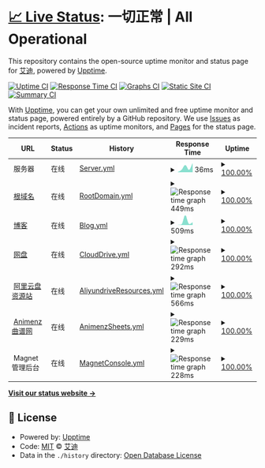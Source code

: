 # [📈 Live Status](https://status.ataw.top): <!--live status--> **一切正常 | All Operational**

This repository contains the open-source uptime monitor and status page for [艾迪](https://status.ataw.top), powered by [Upptime](https://github.com/upptime/upptime).

[![Uptime CI](https://github.com/AnotiaWang/uptime/workflows/Uptime%20CI/badge.svg)](https://github.com/AnotiaWang/uptime/actions?query=workflow%3A%22Uptime+CI%22)
[![Response Time CI](https://github.com/AnotiaWang/uptime/workflows/Response%20Time%20CI/badge.svg)](https://github.com/AnotiaWang/uptime/actions?query=workflow%3A%22Response+Time+CI%22)
[![Graphs CI](https://github.com/AnotiaWang/uptime/workflows/Graphs%20CI/badge.svg)](https://github.com/AnotiaWang/uptime/actions?query=workflow%3A%22Graphs+CI%22)
[![Static Site CI](https://github.com/AnotiaWang/uptime/workflows/Static%20Site%20CI/badge.svg)](https://github.com/AnotiaWang/uptime/actions?query=workflow%3A%22Static+Site+CI%22)
[![Summary CI](https://github.com/AnotiaWang/uptime/workflows/Summary%20CI/badge.svg)](https://github.com/AnotiaWang/uptime/actions?query=workflow%3A%22Summary+CI%22)

With [Upptime](https://upptime.js.org), you can get your own unlimited and free uptime monitor and status page, powered entirely by a GitHub repository. We use [Issues](https://github.com/AnotiaWang/uptime/issues) as incident reports, [Actions](https://github.com/AnotiaWang/uptime/actions) as uptime monitors, and [Pages](https://status.ataw.top) for the status page.

<!--start: status pages-->
<!-- This summary is generated by Upptime (https://github.com/upptime/upptime) -->
<!-- Do not edit this manually, your changes will be overwritten -->
<!-- prettier-ignore -->
| URL | Status | History | Response Time | Uptime |
| --- | ------ | ------- | ------------- | ------ |
| <img alt="" src="https://favicons.githubusercontent.com/null" height="13"> 服务器 | 在线 | [Server.yml](https://github.com/AnotiaWang/uptime/commits/HEAD/history/Server.yml) | <details><summary><img alt="Response time graph" src="./graphs/Server/response-time-week.png" height="20"> 36ms</summary><br><a href="https://status.ataw.top/history/Server"><img alt="Response time 36" src="https://img.shields.io/endpoint?url=https%3A%2F%2Fraw.githubusercontent.com%2FAnotiaWang%2Fuptime%2FHEAD%2Fapi%2FServer%2Fresponse-time.json"></a><br><a href="https://status.ataw.top/history/Server"><img alt="24-hour response time 36" src="https://img.shields.io/endpoint?url=https%3A%2F%2Fraw.githubusercontent.com%2FAnotiaWang%2Fuptime%2FHEAD%2Fapi%2FServer%2Fresponse-time-day.json"></a><br><a href="https://status.ataw.top/history/Server"><img alt="7-day response time 36" src="https://img.shields.io/endpoint?url=https%3A%2F%2Fraw.githubusercontent.com%2FAnotiaWang%2Fuptime%2FHEAD%2Fapi%2FServer%2Fresponse-time-week.json"></a><br><a href="https://status.ataw.top/history/Server"><img alt="30-day response time 36" src="https://img.shields.io/endpoint?url=https%3A%2F%2Fraw.githubusercontent.com%2FAnotiaWang%2Fuptime%2FHEAD%2Fapi%2FServer%2Fresponse-time-month.json"></a><br><a href="https://status.ataw.top/history/Server"><img alt="1-year response time 36" src="https://img.shields.io/endpoint?url=https%3A%2F%2Fraw.githubusercontent.com%2FAnotiaWang%2Fuptime%2FHEAD%2Fapi%2FServer%2Fresponse-time-year.json"></a></details> | <details><summary><a href="https://status.ataw.top/history/Server">100.00%</a></summary><a href="https://status.ataw.top/history/Server"><img alt="All-time uptime 100.00%" src="https://img.shields.io/endpoint?url=https%3A%2F%2Fraw.githubusercontent.com%2FAnotiaWang%2Fuptime%2FHEAD%2Fapi%2FServer%2Fuptime.json"></a><br><a href="https://status.ataw.top/history/Server"><img alt="24-hour uptime 100.00%" src="https://img.shields.io/endpoint?url=https%3A%2F%2Fraw.githubusercontent.com%2FAnotiaWang%2Fuptime%2FHEAD%2Fapi%2FServer%2Fuptime-day.json"></a><br><a href="https://status.ataw.top/history/Server"><img alt="7-day uptime 100.00%" src="https://img.shields.io/endpoint?url=https%3A%2F%2Fraw.githubusercontent.com%2FAnotiaWang%2Fuptime%2FHEAD%2Fapi%2FServer%2Fuptime-week.json"></a><br><a href="https://status.ataw.top/history/Server"><img alt="30-day uptime 100.00%" src="https://img.shields.io/endpoint?url=https%3A%2F%2Fraw.githubusercontent.com%2FAnotiaWang%2Fuptime%2FHEAD%2Fapi%2FServer%2Fuptime-month.json"></a><br><a href="https://status.ataw.top/history/Server"><img alt="1-year uptime 100.00%" src="https://img.shields.io/endpoint?url=https%3A%2F%2Fraw.githubusercontent.com%2FAnotiaWang%2Fuptime%2FHEAD%2Fapi%2FServer%2Fuptime-year.json"></a></details>
| <img alt="" src="https://favicons.githubusercontent.com/www.ataw.top" height="13"> [根域名](https://www.ataw.top) | 在线 | [RootDomain.yml](https://github.com/AnotiaWang/uptime/commits/HEAD/history/RootDomain.yml) | <details><summary><img alt="Response time graph" src="./graphs/RootDomain/response-time-week.png" height="20"> 449ms</summary><br><a href="https://status.ataw.top/history/RootDomain"><img alt="Response time 449" src="https://img.shields.io/endpoint?url=https%3A%2F%2Fraw.githubusercontent.com%2FAnotiaWang%2Fuptime%2FHEAD%2Fapi%2FRootDomain%2Fresponse-time.json"></a><br><a href="https://status.ataw.top/history/RootDomain"><img alt="24-hour response time 449" src="https://img.shields.io/endpoint?url=https%3A%2F%2Fraw.githubusercontent.com%2FAnotiaWang%2Fuptime%2FHEAD%2Fapi%2FRootDomain%2Fresponse-time-day.json"></a><br><a href="https://status.ataw.top/history/RootDomain"><img alt="7-day response time 449" src="https://img.shields.io/endpoint?url=https%3A%2F%2Fraw.githubusercontent.com%2FAnotiaWang%2Fuptime%2FHEAD%2Fapi%2FRootDomain%2Fresponse-time-week.json"></a><br><a href="https://status.ataw.top/history/RootDomain"><img alt="30-day response time 449" src="https://img.shields.io/endpoint?url=https%3A%2F%2Fraw.githubusercontent.com%2FAnotiaWang%2Fuptime%2FHEAD%2Fapi%2FRootDomain%2Fresponse-time-month.json"></a><br><a href="https://status.ataw.top/history/RootDomain"><img alt="1-year response time 449" src="https://img.shields.io/endpoint?url=https%3A%2F%2Fraw.githubusercontent.com%2FAnotiaWang%2Fuptime%2FHEAD%2Fapi%2FRootDomain%2Fresponse-time-year.json"></a></details> | <details><summary><a href="https://status.ataw.top/history/RootDomain">100.00%</a></summary><a href="https://status.ataw.top/history/RootDomain"><img alt="All-time uptime 100.00%" src="https://img.shields.io/endpoint?url=https%3A%2F%2Fraw.githubusercontent.com%2FAnotiaWang%2Fuptime%2FHEAD%2Fapi%2FRootDomain%2Fuptime.json"></a><br><a href="https://status.ataw.top/history/RootDomain"><img alt="24-hour uptime 100.00%" src="https://img.shields.io/endpoint?url=https%3A%2F%2Fraw.githubusercontent.com%2FAnotiaWang%2Fuptime%2FHEAD%2Fapi%2FRootDomain%2Fuptime-day.json"></a><br><a href="https://status.ataw.top/history/RootDomain"><img alt="7-day uptime 100.00%" src="https://img.shields.io/endpoint?url=https%3A%2F%2Fraw.githubusercontent.com%2FAnotiaWang%2Fuptime%2FHEAD%2Fapi%2FRootDomain%2Fuptime-week.json"></a><br><a href="https://status.ataw.top/history/RootDomain"><img alt="30-day uptime 100.00%" src="https://img.shields.io/endpoint?url=https%3A%2F%2Fraw.githubusercontent.com%2FAnotiaWang%2Fuptime%2FHEAD%2Fapi%2FRootDomain%2Fuptime-month.json"></a><br><a href="https://status.ataw.top/history/RootDomain"><img alt="1-year uptime 100.00%" src="https://img.shields.io/endpoint?url=https%3A%2F%2Fraw.githubusercontent.com%2FAnotiaWang%2Fuptime%2FHEAD%2Fapi%2FRootDomain%2Fuptime-year.json"></a></details>
| <img alt="" src="https://favicons.githubusercontent.com/blog.ataw.top" height="13"> [博客](https://blog.ataw.top) | 在线 | [Blog.yml](https://github.com/AnotiaWang/uptime/commits/HEAD/history/Blog.yml) | <details><summary><img alt="Response time graph" src="./graphs/Blog/response-time-week.png" height="20"> 509ms</summary><br><a href="https://status.ataw.top/history/Blog"><img alt="Response time 509" src="https://img.shields.io/endpoint?url=https%3A%2F%2Fraw.githubusercontent.com%2FAnotiaWang%2Fuptime%2FHEAD%2Fapi%2FBlog%2Fresponse-time.json"></a><br><a href="https://status.ataw.top/history/Blog"><img alt="24-hour response time 509" src="https://img.shields.io/endpoint?url=https%3A%2F%2Fraw.githubusercontent.com%2FAnotiaWang%2Fuptime%2FHEAD%2Fapi%2FBlog%2Fresponse-time-day.json"></a><br><a href="https://status.ataw.top/history/Blog"><img alt="7-day response time 509" src="https://img.shields.io/endpoint?url=https%3A%2F%2Fraw.githubusercontent.com%2FAnotiaWang%2Fuptime%2FHEAD%2Fapi%2FBlog%2Fresponse-time-week.json"></a><br><a href="https://status.ataw.top/history/Blog"><img alt="30-day response time 509" src="https://img.shields.io/endpoint?url=https%3A%2F%2Fraw.githubusercontent.com%2FAnotiaWang%2Fuptime%2FHEAD%2Fapi%2FBlog%2Fresponse-time-month.json"></a><br><a href="https://status.ataw.top/history/Blog"><img alt="1-year response time 509" src="https://img.shields.io/endpoint?url=https%3A%2F%2Fraw.githubusercontent.com%2FAnotiaWang%2Fuptime%2FHEAD%2Fapi%2FBlog%2Fresponse-time-year.json"></a></details> | <details><summary><a href="https://status.ataw.top/history/Blog">100.00%</a></summary><a href="https://status.ataw.top/history/Blog"><img alt="All-time uptime 100.00%" src="https://img.shields.io/endpoint?url=https%3A%2F%2Fraw.githubusercontent.com%2FAnotiaWang%2Fuptime%2FHEAD%2Fapi%2FBlog%2Fuptime.json"></a><br><a href="https://status.ataw.top/history/Blog"><img alt="24-hour uptime 100.00%" src="https://img.shields.io/endpoint?url=https%3A%2F%2Fraw.githubusercontent.com%2FAnotiaWang%2Fuptime%2FHEAD%2Fapi%2FBlog%2Fuptime-day.json"></a><br><a href="https://status.ataw.top/history/Blog"><img alt="7-day uptime 100.00%" src="https://img.shields.io/endpoint?url=https%3A%2F%2Fraw.githubusercontent.com%2FAnotiaWang%2Fuptime%2FHEAD%2Fapi%2FBlog%2Fuptime-week.json"></a><br><a href="https://status.ataw.top/history/Blog"><img alt="30-day uptime 100.00%" src="https://img.shields.io/endpoint?url=https%3A%2F%2Fraw.githubusercontent.com%2FAnotiaWang%2Fuptime%2FHEAD%2Fapi%2FBlog%2Fuptime-month.json"></a><br><a href="https://status.ataw.top/history/Blog"><img alt="1-year uptime 100.00%" src="https://img.shields.io/endpoint?url=https%3A%2F%2Fraw.githubusercontent.com%2FAnotiaWang%2Fuptime%2FHEAD%2Fapi%2FBlog%2Fuptime-year.json"></a></details>
| <img alt="" src="https://favicons.githubusercontent.com/drive.ataw.top" height="13"> [网盘](https://drive.ataw.top) | 在线 | [CloudDrive.yml](https://github.com/AnotiaWang/uptime/commits/HEAD/history/CloudDrive.yml) | <details><summary><img alt="Response time graph" src="./graphs/CloudDrive/response-time-week.png" height="20"> 292ms</summary><br><a href="https://status.ataw.top/history/CloudDrive"><img alt="Response time 292" src="https://img.shields.io/endpoint?url=https%3A%2F%2Fraw.githubusercontent.com%2FAnotiaWang%2Fuptime%2FHEAD%2Fapi%2FCloudDrive%2Fresponse-time.json"></a><br><a href="https://status.ataw.top/history/CloudDrive"><img alt="24-hour response time 292" src="https://img.shields.io/endpoint?url=https%3A%2F%2Fraw.githubusercontent.com%2FAnotiaWang%2Fuptime%2FHEAD%2Fapi%2FCloudDrive%2Fresponse-time-day.json"></a><br><a href="https://status.ataw.top/history/CloudDrive"><img alt="7-day response time 292" src="https://img.shields.io/endpoint?url=https%3A%2F%2Fraw.githubusercontent.com%2FAnotiaWang%2Fuptime%2FHEAD%2Fapi%2FCloudDrive%2Fresponse-time-week.json"></a><br><a href="https://status.ataw.top/history/CloudDrive"><img alt="30-day response time 292" src="https://img.shields.io/endpoint?url=https%3A%2F%2Fraw.githubusercontent.com%2FAnotiaWang%2Fuptime%2FHEAD%2Fapi%2FCloudDrive%2Fresponse-time-month.json"></a><br><a href="https://status.ataw.top/history/CloudDrive"><img alt="1-year response time 292" src="https://img.shields.io/endpoint?url=https%3A%2F%2Fraw.githubusercontent.com%2FAnotiaWang%2Fuptime%2FHEAD%2Fapi%2FCloudDrive%2Fresponse-time-year.json"></a></details> | <details><summary><a href="https://status.ataw.top/history/CloudDrive">100.00%</a></summary><a href="https://status.ataw.top/history/CloudDrive"><img alt="All-time uptime 100.00%" src="https://img.shields.io/endpoint?url=https%3A%2F%2Fraw.githubusercontent.com%2FAnotiaWang%2Fuptime%2FHEAD%2Fapi%2FCloudDrive%2Fuptime.json"></a><br><a href="https://status.ataw.top/history/CloudDrive"><img alt="24-hour uptime 100.00%" src="https://img.shields.io/endpoint?url=https%3A%2F%2Fraw.githubusercontent.com%2FAnotiaWang%2Fuptime%2FHEAD%2Fapi%2FCloudDrive%2Fuptime-day.json"></a><br><a href="https://status.ataw.top/history/CloudDrive"><img alt="7-day uptime 100.00%" src="https://img.shields.io/endpoint?url=https%3A%2F%2Fraw.githubusercontent.com%2FAnotiaWang%2Fuptime%2FHEAD%2Fapi%2FCloudDrive%2Fuptime-week.json"></a><br><a href="https://status.ataw.top/history/CloudDrive"><img alt="30-day uptime 100.00%" src="https://img.shields.io/endpoint?url=https%3A%2F%2Fraw.githubusercontent.com%2FAnotiaWang%2Fuptime%2FHEAD%2Fapi%2FCloudDrive%2Fuptime-month.json"></a><br><a href="https://status.ataw.top/history/CloudDrive"><img alt="1-year uptime 100.00%" src="https://img.shields.io/endpoint?url=https%3A%2F%2Fraw.githubusercontent.com%2FAnotiaWang%2Fuptime%2FHEAD%2Fapi%2FCloudDrive%2Fuptime-year.json"></a></details>
| <img alt="" src="https://favicons.githubusercontent.com/ar.ataw.top" height="13"> [阿里云盘资源站](https://ar.ataw.top) | 在线 | [AliyundriveResources.yml](https://github.com/AnotiaWang/uptime/commits/HEAD/history/AliyundriveResources.yml) | <details><summary><img alt="Response time graph" src="./graphs/AliyundriveResources/response-time-week.png" height="20"> 566ms</summary><br><a href="https://status.ataw.top/history/AliyundriveResources"><img alt="Response time 566" src="https://img.shields.io/endpoint?url=https%3A%2F%2Fraw.githubusercontent.com%2FAnotiaWang%2Fuptime%2FHEAD%2Fapi%2FAliyundriveResources%2Fresponse-time.json"></a><br><a href="https://status.ataw.top/history/AliyundriveResources"><img alt="24-hour response time 566" src="https://img.shields.io/endpoint?url=https%3A%2F%2Fraw.githubusercontent.com%2FAnotiaWang%2Fuptime%2FHEAD%2Fapi%2FAliyundriveResources%2Fresponse-time-day.json"></a><br><a href="https://status.ataw.top/history/AliyundriveResources"><img alt="7-day response time 566" src="https://img.shields.io/endpoint?url=https%3A%2F%2Fraw.githubusercontent.com%2FAnotiaWang%2Fuptime%2FHEAD%2Fapi%2FAliyundriveResources%2Fresponse-time-week.json"></a><br><a href="https://status.ataw.top/history/AliyundriveResources"><img alt="30-day response time 566" src="https://img.shields.io/endpoint?url=https%3A%2F%2Fraw.githubusercontent.com%2FAnotiaWang%2Fuptime%2FHEAD%2Fapi%2FAliyundriveResources%2Fresponse-time-month.json"></a><br><a href="https://status.ataw.top/history/AliyundriveResources"><img alt="1-year response time 566" src="https://img.shields.io/endpoint?url=https%3A%2F%2Fraw.githubusercontent.com%2FAnotiaWang%2Fuptime%2FHEAD%2Fapi%2FAliyundriveResources%2Fresponse-time-year.json"></a></details> | <details><summary><a href="https://status.ataw.top/history/AliyundriveResources">100.00%</a></summary><a href="https://status.ataw.top/history/AliyundriveResources"><img alt="All-time uptime 100.00%" src="https://img.shields.io/endpoint?url=https%3A%2F%2Fraw.githubusercontent.com%2FAnotiaWang%2Fuptime%2FHEAD%2Fapi%2FAliyundriveResources%2Fuptime.json"></a><br><a href="https://status.ataw.top/history/AliyundriveResources"><img alt="24-hour uptime 100.00%" src="https://img.shields.io/endpoint?url=https%3A%2F%2Fraw.githubusercontent.com%2FAnotiaWang%2Fuptime%2FHEAD%2Fapi%2FAliyundriveResources%2Fuptime-day.json"></a><br><a href="https://status.ataw.top/history/AliyundriveResources"><img alt="7-day uptime 100.00%" src="https://img.shields.io/endpoint?url=https%3A%2F%2Fraw.githubusercontent.com%2FAnotiaWang%2Fuptime%2FHEAD%2Fapi%2FAliyundriveResources%2Fuptime-week.json"></a><br><a href="https://status.ataw.top/history/AliyundriveResources"><img alt="30-day uptime 100.00%" src="https://img.shields.io/endpoint?url=https%3A%2F%2Fraw.githubusercontent.com%2FAnotiaWang%2Fuptime%2FHEAD%2Fapi%2FAliyundriveResources%2Fuptime-month.json"></a><br><a href="https://status.ataw.top/history/AliyundriveResources"><img alt="1-year uptime 100.00%" src="https://img.shields.io/endpoint?url=https%3A%2F%2Fraw.githubusercontent.com%2FAnotiaWang%2Fuptime%2FHEAD%2Fapi%2FAliyundriveResources%2Fuptime-year.json"></a></details>
| <img alt="" src="https://favicons.githubusercontent.com/animenz.ataw.top" height="13"> [Animenz 曲谱网](https://animenz.ataw.top) | 在线 | [AnimenzSheets.yml](https://github.com/AnotiaWang/uptime/commits/HEAD/history/AnimenzSheets.yml) | <details><summary><img alt="Response time graph" src="./graphs/AnimenzSheets/response-time-week.png" height="20"> 229ms</summary><br><a href="https://status.ataw.top/history/AnimenzSheets"><img alt="Response time 229" src="https://img.shields.io/endpoint?url=https%3A%2F%2Fraw.githubusercontent.com%2FAnotiaWang%2Fuptime%2FHEAD%2Fapi%2FAnimenzSheets%2Fresponse-time.json"></a><br><a href="https://status.ataw.top/history/AnimenzSheets"><img alt="24-hour response time 229" src="https://img.shields.io/endpoint?url=https%3A%2F%2Fraw.githubusercontent.com%2FAnotiaWang%2Fuptime%2FHEAD%2Fapi%2FAnimenzSheets%2Fresponse-time-day.json"></a><br><a href="https://status.ataw.top/history/AnimenzSheets"><img alt="7-day response time 229" src="https://img.shields.io/endpoint?url=https%3A%2F%2Fraw.githubusercontent.com%2FAnotiaWang%2Fuptime%2FHEAD%2Fapi%2FAnimenzSheets%2Fresponse-time-week.json"></a><br><a href="https://status.ataw.top/history/AnimenzSheets"><img alt="30-day response time 229" src="https://img.shields.io/endpoint?url=https%3A%2F%2Fraw.githubusercontent.com%2FAnotiaWang%2Fuptime%2FHEAD%2Fapi%2FAnimenzSheets%2Fresponse-time-month.json"></a><br><a href="https://status.ataw.top/history/AnimenzSheets"><img alt="1-year response time 229" src="https://img.shields.io/endpoint?url=https%3A%2F%2Fraw.githubusercontent.com%2FAnotiaWang%2Fuptime%2FHEAD%2Fapi%2FAnimenzSheets%2Fresponse-time-year.json"></a></details> | <details><summary><a href="https://status.ataw.top/history/AnimenzSheets">100.00%</a></summary><a href="https://status.ataw.top/history/AnimenzSheets"><img alt="All-time uptime 100.00%" src="https://img.shields.io/endpoint?url=https%3A%2F%2Fraw.githubusercontent.com%2FAnotiaWang%2Fuptime%2FHEAD%2Fapi%2FAnimenzSheets%2Fuptime.json"></a><br><a href="https://status.ataw.top/history/AnimenzSheets"><img alt="24-hour uptime 100.00%" src="https://img.shields.io/endpoint?url=https%3A%2F%2Fraw.githubusercontent.com%2FAnotiaWang%2Fuptime%2FHEAD%2Fapi%2FAnimenzSheets%2Fuptime-day.json"></a><br><a href="https://status.ataw.top/history/AnimenzSheets"><img alt="7-day uptime 100.00%" src="https://img.shields.io/endpoint?url=https%3A%2F%2Fraw.githubusercontent.com%2FAnotiaWang%2Fuptime%2FHEAD%2Fapi%2FAnimenzSheets%2Fuptime-week.json"></a><br><a href="https://status.ataw.top/history/AnimenzSheets"><img alt="30-day uptime 100.00%" src="https://img.shields.io/endpoint?url=https%3A%2F%2Fraw.githubusercontent.com%2FAnotiaWang%2Fuptime%2FHEAD%2Fapi%2FAnimenzSheets%2Fuptime-month.json"></a><br><a href="https://status.ataw.top/history/AnimenzSheets"><img alt="1-year uptime 100.00%" src="https://img.shields.io/endpoint?url=https%3A%2F%2Fraw.githubusercontent.com%2FAnotiaWang%2Fuptime%2FHEAD%2Fapi%2FAnimenzSheets%2Fuptime-year.json"></a></details>
| <img alt="" src="https://favicons.githubusercontent.com/null" height="13"> Magnet 管理后台 | 在线 | [MagnetConsole.yml](https://github.com/AnotiaWang/uptime/commits/HEAD/history/MagnetConsole.yml) | <details><summary><img alt="Response time graph" src="./graphs/MagnetConsole/response-time-week.png" height="20"> 228ms</summary><br><a href="https://status.ataw.top/history/MagnetConsole"><img alt="Response time 228" src="https://img.shields.io/endpoint?url=https%3A%2F%2Fraw.githubusercontent.com%2FAnotiaWang%2Fuptime%2FHEAD%2Fapi%2FMagnetConsole%2Fresponse-time.json"></a><br><a href="https://status.ataw.top/history/MagnetConsole"><img alt="24-hour response time 228" src="https://img.shields.io/endpoint?url=https%3A%2F%2Fraw.githubusercontent.com%2FAnotiaWang%2Fuptime%2FHEAD%2Fapi%2FMagnetConsole%2Fresponse-time-day.json"></a><br><a href="https://status.ataw.top/history/MagnetConsole"><img alt="7-day response time 228" src="https://img.shields.io/endpoint?url=https%3A%2F%2Fraw.githubusercontent.com%2FAnotiaWang%2Fuptime%2FHEAD%2Fapi%2FMagnetConsole%2Fresponse-time-week.json"></a><br><a href="https://status.ataw.top/history/MagnetConsole"><img alt="30-day response time 228" src="https://img.shields.io/endpoint?url=https%3A%2F%2Fraw.githubusercontent.com%2FAnotiaWang%2Fuptime%2FHEAD%2Fapi%2FMagnetConsole%2Fresponse-time-month.json"></a><br><a href="https://status.ataw.top/history/MagnetConsole"><img alt="1-year response time 228" src="https://img.shields.io/endpoint?url=https%3A%2F%2Fraw.githubusercontent.com%2FAnotiaWang%2Fuptime%2FHEAD%2Fapi%2FMagnetConsole%2Fresponse-time-year.json"></a></details> | <details><summary><a href="https://status.ataw.top/history/MagnetConsole">100.00%</a></summary><a href="https://status.ataw.top/history/MagnetConsole"><img alt="All-time uptime 100.00%" src="https://img.shields.io/endpoint?url=https%3A%2F%2Fraw.githubusercontent.com%2FAnotiaWang%2Fuptime%2FHEAD%2Fapi%2FMagnetConsole%2Fuptime.json"></a><br><a href="https://status.ataw.top/history/MagnetConsole"><img alt="24-hour uptime 100.00%" src="https://img.shields.io/endpoint?url=https%3A%2F%2Fraw.githubusercontent.com%2FAnotiaWang%2Fuptime%2FHEAD%2Fapi%2FMagnetConsole%2Fuptime-day.json"></a><br><a href="https://status.ataw.top/history/MagnetConsole"><img alt="7-day uptime 100.00%" src="https://img.shields.io/endpoint?url=https%3A%2F%2Fraw.githubusercontent.com%2FAnotiaWang%2Fuptime%2FHEAD%2Fapi%2FMagnetConsole%2Fuptime-week.json"></a><br><a href="https://status.ataw.top/history/MagnetConsole"><img alt="30-day uptime 100.00%" src="https://img.shields.io/endpoint?url=https%3A%2F%2Fraw.githubusercontent.com%2FAnotiaWang%2Fuptime%2FHEAD%2Fapi%2FMagnetConsole%2Fuptime-month.json"></a><br><a href="https://status.ataw.top/history/MagnetConsole"><img alt="1-year uptime 100.00%" src="https://img.shields.io/endpoint?url=https%3A%2F%2Fraw.githubusercontent.com%2FAnotiaWang%2Fuptime%2FHEAD%2Fapi%2FMagnetConsole%2Fuptime-year.json"></a></details>

<!--end: status pages-->

[**Visit our status website →**](https://status.ataw.top)

## 📄 License

- Powered by: [Upptime](https://github.com/upptime/upptime)
- Code: [MIT](./LICENSE) © [艾迪](https://status.ataw.top)
- Data in the `./history` directory: [Open Database License](https://opendatacommons.org/licenses/odbl/1-0/)

